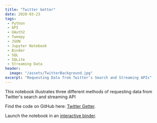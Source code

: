 ```yaml
---
title: "Twitter Getter"
date: 2020-03-23
tags:
 - Python
 - API
 - OAuth2
 - Tweepy
 - JSON
 - Jupyter Notebook
 - Binder
 - SQL
 - SQLite
 - Streaming Data
header:
  image: "/assets/TwitterBackground.jpg"
excerpt: "Requesting Data from Twitter's Search and Streaming APIs"
---
```

This notebook illustrates three different methods of requesting data from Twitter's search and streaming API

Find the code on GitHub here: <a href="https://github.com/xanderhieken/TwitterGetter" target="_blank">Twitter Getter</a>.

Launch the notebook in an <a href="https://mybinder.org/v2/gh/xanderhieken/TwitterGetter/d5797c9efa61dee4b190760b93eacd5e36f8a2e8" target="_blank">interactive binder</a>.
